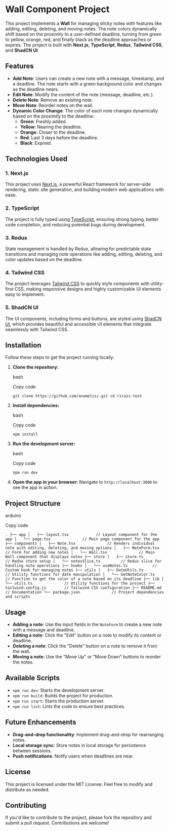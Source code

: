 Wall Component Project
======================

This project implements a **Wall** for managing sticky notes with features like adding, editing, deleting, and moving notes. The note colors dynamically shift based on the proximity to a user-defined deadline, turning from green to yellow, orange, red, and finally black as the deadline approaches or expires. The project is built with **Next.js**, **TypeScript**, **Redux**, **Tailwind CSS**, and **ShadCN UI**.

Features
--------

-   **Add Note**: Users can create a new note with a message, timestamp, and a deadline. The note starts with a green background color and changes as the deadline nears.
-   **Edit Note**: Modify the content of the note (message, deadline, etc.).
-   **Delete Note**: Remove an existing note.
-   **Move Note**: Reorder notes on the wall.
-   **Dynamic Color Change**: The color of each note changes dynamically based on the proximity to the deadline:
    -   **Green**: Freshly added.
    -   **Yellow**: Nearing the deadline.
    -   **Orange**: Closer to the deadline.
    -   **Red**: Last 3 days before the deadline.
    -   **Black**: Expired.

Technologies Used
-----------------

### 1\. **Next.js**

This project uses [Next.js](https://nextjs.org/), a powerful React framework for server-side rendering, static site generation, and building modern web applications with ease.

### 2\. **TypeScript**

The project is fully typed using [TypeScript](https://www.typescriptlang.org/), ensuring strong typing, better code completion, and reducing potential bugs during development.

### 3\. **Redux**

State management is handled by Redux, allowing for predictable state transitions and managing note operations like adding, editing, deleting, and color updates based on the deadline.

### 4\. **Tailwind CSS**

The project leverages [Tailwind CSS](https://tailwindcss.com/) to quickly style components with utility-first CSS, making responsive designs and highly customizable UI elements easy to implement.

### 5\. **ShadCN UI**

The UI components, including forms and buttons, are styled using [ShadCN UI](https://shadcn.dev/), which provides beautiful and accessible UI elements that integrate seamlessly with Tailwind CSS.

Installation
------------

Follow these steps to get the project running locally:

1.  **Clone the repository:**

    bash

    Copy code

    `git clone https://github.com/anametis/.git
    cd rirais-test`

2.  **Install dependencies:**

    bash

    Copy code

    `npm install`

3.  **Run the development server:**

    bash

    Copy code

    `npm run dev`

4.  **Open the app in your browser:** Navigate to `http://localhost:3000` to see the app in action.

Project Structure
-----------------

arduino

Copy code

`.
├── app
│   ├── layout.tsx            // Layout component for the app
│   └── page.tsx              // Main page component for the app
├── components
│   ├── Note.tsx              // Renders individual note with editing, deleting, and moving options
│   ├── NoteForm.tsx          // Form for adding new notes
│   └── Wall.tsx              // Main Wall component that displays notes
├── store
│   ├── store.ts              // Redux store setup
│   └── notesSlice.ts         // Redux slice for handling note operations
├── hooks
│   └── useNotes.ts           // Custom hook for managing notes
├── utils
│   ├── DateUtils.ts          // Utility functions for date manipulation
│   └── GetNoteColor.ts       // Function to get the color of a note based on its deadline
├── lib
│   └── utils.ts              // Utility functions for the project
├── tailwind.config.js        // Tailwind CSS configuration
├── README.md                 // Documentation
└── package.json              // Project dependencies and scripts`

Usage
-----

-   **Adding a note**: Use the input fields in the `NoteForm` to create a new note with a message and deadline.
-   **Editing a note**: Click the "Edit" button on a note to modify its content or deadline.
-   **Deleting a note**: Click the "Delete" button on a note to remove it from the wall.
-   **Moving a note**: Use the "Move Up" or "Move Down" buttons to reorder the notes.

Available Scripts
-----------------

-   `npm run dev`: Starts the development server.
-   `npm run build`: Builds the project for production.
-   `npm run start`: Starts the production server.
-   `npm run lint`: Lints the code to ensure best practices.

Future Enhancements
-------------------

-   **Drag-and-drop functionality**: Implement drag-and-drop for rearranging notes.
-   **Local storage sync**: Store notes in local storage for persistence between sessions.
-   **Push notifications**: Notify users when deadlines are near.

License
-------

This project is licensed under the MIT License. Feel free to modify and distribute as needed.

Contributing
------------

If you'd like to contribute to the project, please fork the repository and submit a pull request. Contributions are welcome!